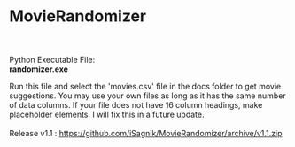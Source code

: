# MovieRandomizer
<br>
<br>
Python Executable File:
<br>
<b>randomizer.exe </b>
<br>

Run this file and select the 'movies.csv' file in the docs folder to get movie suggestions. You may use your own files as long as it has the same number of data columns. If your file does not have 16 column headings, make placeholder elements. I will fix this in a future update. 
<br> <br>
Release v1.1 : https://github.com/iSagnik/MovieRandomizer/archive/v1.1.zip
